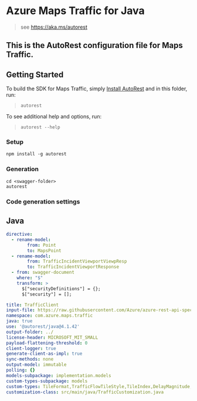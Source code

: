 # Azure Maps Traffic for Java

> see https://aka.ms/autorest

This is the AutoRest configuration file for Maps Traffic.
---
## Getting Started

To build the SDK for Maps Traffic, simply [Install AutoRest](https://aka.ms/autorest) and in this folder, run:

> `autorest`

To see additional help and options, run:

> `autorest --help`

### Setup
```ps
npm install -g autorest
```

### Generation

```ps
cd <swagger-folder>
autorest
```

### Code generation settings

## Java

``` yaml
directive:
  - rename-model:
        from: Point
        to: MapsPoint  
  - rename-model:
        from: TrafficIncidentViewportViewpResp
        to: TrafficIncidentViewportResponse
  - from: swagger-document
    where: "$"
    transform: >
      $["securityDefinitions"] = {};
      $["security"] = []; 

title: TrafficClient
input-file: https://raw.githubusercontent.com/Azure/azure-rest-api-specs/main/specification/maps/data-plane/Traffic/preview/1.0/traffic.json
namespace: com.azure.maps.traffic
java: true
use: '@autorest/java@4.1.42'
output-folder: ../
license-header: MICROSOFT_MIT_SMALL
payload-flattening-threshold: 0
client-logger: true
generate-client-as-impl: true
sync-methods: none
output-model: immutable
polling: {}
models-subpackage: implementation.models
custom-types-subpackage: models
custom-types: TileFormat,TrafficFlowTileStyle,TileIndex,DelayMagnitude,IconCategory,IncidentDetailStyle,IncidentGeometryType,ProjectionStandard,SpeedUnit,TileFormat,TrafficFlowSegmentStyle,TrafficFlowTileStyle,TrafficIncidentTileStyle,TrafficIncidentPointOfInterest,TrafficFlowSegmentData,TrafficFlowSegmentDataFlowSegmentDataCoordinates,TrafficIncidentViewport,TrafficIncidentViewportViewpResp,TrafficState,MapsPoint,TrafficIncidentDetail
customization-class: src/main/java/TrafficCustomization.java
```
